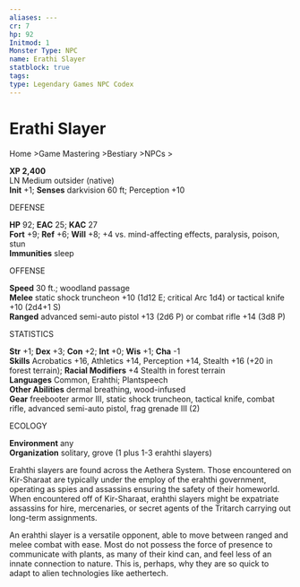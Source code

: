 ```yaml
---
aliases: ---
cr: 7
hp: 92
Initmod: 1
Monster Type: NPC
name: Erathi Slayer
statblock: true
tags: 
type: Legendary Games NPC Codex
---
```


# Erathi Slayer

Home >Game Mastering >Bestiary >NPCs >

**XP 2,400**  
LN Medium outsider (native)  
**Init** +1; **Senses** darkvision 60 ft; Perception +10

DEFENSE

**HP** 92; **EAC** 25; **KAC** 27  
**Fort** +9; **Ref** +6; **Will** +8; +4 vs. mind-affecting effects, paralysis, poison, stun  
**Immunities** sleep

OFFENSE

**Speed** 30 ft.; woodland passage  
**Melee** static shock truncheon +10 (1d12 E; critical Arc 1d4) or tactical knife +10 (2d4+1 S)  
**Ranged** advanced semi-auto pistol +13 (2d6 P) or combat rifle +14 (3d8 P)

STATISTICS

**Str** +1; **Dex** +3; **Con** +2; **Int** +0; **Wis** +1; **Cha** -1  
**Skills** Acrobatics +16, Athletics +14, Perception +14, Stealth +16 (+20 in forest terrain); **Racial Modifiers** +4 Stealth in forest terrain  
**Languages** Common, Erahthi; Plantspeech  
**Other Abilities** dermal breathing, wood-infused  
**Gear** freebooter armor III, static shock truncheon, tactical knife, combat rifle, advanced semi-auto pistol, frag grenade III (2)

ECOLOGY

**Environment** any  
**Organization** solitary, grove (1 plus 1-3 erahthi slayers)

Erahthi slayers are found across the Aethera System. Those encountered on Kir-Sharaat are typically under the employ of the erahthi government, operating as spies and assassins ensuring the safety of their homeworld. When encountered off of Kir-Sharaat, erahthi slayers might be expatriate assassins for hire, mercenaries, or secret agents of the Tritarch carrying out long-term assignments.

An erahthi slayer is a versatile opponent, able to move between ranged and melee combat with ease. Most do not possess the force of presence to communicate with plants, as many of their kind can, and feel less of an innate connection to nature. This is, perhaps, why they are so quick to adapt to alien technologies like aethertech.

